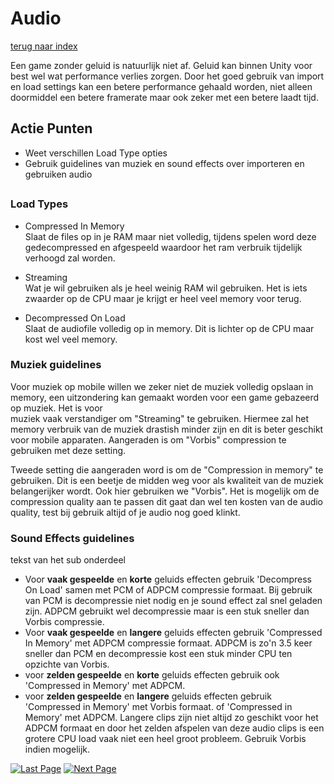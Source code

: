 # Audio
[terug naar index](/Index.md#unity-settings)  

Een game zonder geluid is natuurlijk niet af. Geluid kan binnen Unity voor best wel wat performance verlies zorgen. Door het goed 
gebruik van import en load settings kan een betere performance gehaald worden, niet alleen doormiddel een betere framerate maar ook zeker met een betere laadt tijd.  

## Actie Punten
* Weet verschillen Load Type opties
* Gebruik guidelines van muziek en sound effects over importeren en gebruiken audio
##  

### Load Types 

* Compressed In Memory  
Slaat de files op in je RAM maar niet volledig, tijdens spelen word deze gedecompressed en afgespeeld waardoor het ram verbruik tijdelijk verhoogd zal worden.  

* Streaming  
Wat je wil gebruiken als je heel weinig RAM wil gebruiken. Het is iets zwaarder op de CPU maar je krijgt er heel veel memory voor terug.  

* Decompressed On Load  
Slaat de audiofile volledig op in memory. Dit is lichter op de CPU maar kost wel veel memory.  

### Muziek guidelines

Voor muziek op mobile willen we zeker niet de muziek volledig opslaan in memory, een uitzondering kan gemaakt worden voor een game gebazeerd op muziek. Het is voor  
muziek vaak verstandiger om "Streaming" te gebruiken. Hiermee zal het memory verbruik van de muziek drastish minder zijn en dit is beter geschikt voor mobile apparaten. 
Aangeraden is om "Vorbis" compression te gebruiken met deze setting.

Tweede setting die aangeraden word is om de "Compression in memory" te gebruiken. Dit is een beetje de midden weg voor als kwaliteit van de muziek belangerijker wordt. 
Ook hier gebruiken we "Vorbis". Het is mogelijk om de compression quality aan te passen dit gaat dan wel ten kosten van de audio quality, test bij gebruik altijd of 
je audio nog goed klinkt.

### Sound Effects guidelines

tekst van het sub onderdeel

* Voor **vaak gespeelde** en **korte** geluids effecten gebruik 'Decompress On Load' samen met PCM of ADPCM compressie formaat. Bij gebruik van PCM is decompressie 
niet nodig en je sound effect zal snel geladen zijn. ADPCM gebruikt wel decompressie maar is een stuk sneller dan Vorbis compressie.  
* Voor **vaak gespeelde** en **langere** geluids effecten gebruik 'Compressed In Memory' met ADPCM compressie formaat. ADPCM is zo'n 3.5 keer sneller dan PCM en 
decompressie kost een stuk minder CPU ten opzichte van Vorbis.  
* voor **zelden gespeelde** en **korte** geluids effecten gebruik ook 'Compressed in Memory' met ADPCM.  
* voor **zelden gespeelde** en **langere** geluids effecten gebruik 'Compressed in Memory' met Vorbis formaat. of 'Compressed in Memory' met ADPCM. 
Langere clips zijn niet altijd zo geschikt voor het ADPCM formaat en door het zelden afspelen van deze audio clips is een grotere CPU load vaak niet een heel 
groot probleem. Gebruik Vorbis indien mogelijk.

[![Last Page](https://i.imgur.com/Wr11iwl.png)](/UnitySettings/Culling.md) [![Next Page](https://i.imgur.com/nHLTAf1.png)](/UnitySettings/Physics.md)